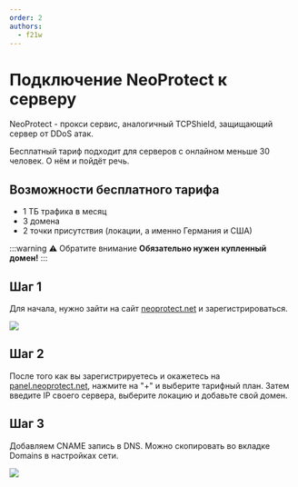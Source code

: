 ```yaml
---
order: 2
authors:
  - f21w
---
```


# Подключение NeoProtect к серверу

NeoProtect - прокси сервис, аналогичный TCPShield, защищающий сервер от DDoS атак.

Бесплатный тариф подходит для серверов с онлайном меньше 30 человек. О нём и пойдёт речь.

## Возможности бесплатного тарифа

- 1 ТБ трафика в месяц
- 3 домена
- 2 точки присутствия (локации, а именно Германия и США)

:::warning :warning: Обратите внимание
**Обязательно нужен купленный домен!**
:::

## Шаг 1

Для начала, нужно зайти на сайт [neoprotect.net](https://neoprotect.net/) и зарегистрироваться.

![](/minecraft/protection/neo.png)

## Шаг 2

После того как вы зарегистрируетесь и окажетесь на [panel.neoprotect.net](https://panel.neoprotect.net/), нажмите на "+" и выберите тарифный план.
Затем введите IP своего сервера, выберите локацию и добавьте свой домен.

## Шаг 3

Добавляем CNAME запись в DNS. Можно скопировать во вкладке Domains в настройках сети.

![](/minecraft/protection/neo2.png)
